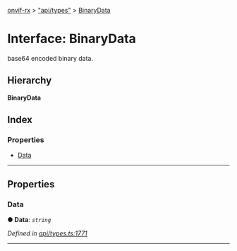 [onvif-rx](../README.md) > ["api/types"](../modules/_api_types_.md) > [BinaryData](../interfaces/_api_types_.binarydata.md)

# Interface: BinaryData

base64 encoded binary data.

## Hierarchy

**BinaryData**

## Index

### Properties

* [Data](_api_types_.binarydata.md#data)

---

## Properties

<a id="data"></a>

###  Data

**● Data**: *`string`*

*Defined in [api/types.ts:1771](https://github.com/patrickmichalina/onvif-rx/blob/3ab1739/src/api/types.ts#L1771)*

___

